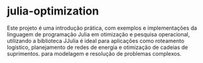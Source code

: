 # julia-optimization
Este projeto é uma introdução prática, com exemplos e implementações da linguagem de programação Julia em otimização e pesquisa operacional, utilizando a biblioteca JJulia é ideal para aplicações como roteamento logístico, planejamento de redes de energia e otimização de cadeias de suprimentos.  para modelagem e resolução de problemas complexos. 
